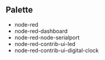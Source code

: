 ## Palette
- node-red
- node-red-dashboard
- node-red-node-serialport
- node-red-contrib-ui-led
- node-red-contrib-ui-digital-clock
